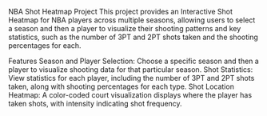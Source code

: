 NBA Shot Heatmap Project
This project provides an Interactive Shot Heatmap for NBA players across multiple seasons, allowing users to select a season and then a player to visualize their shooting patterns and key statistics, such as the number of 3PT and 2PT shots taken and the shooting percentages for each.

Features
Season and Player Selection: Choose a specific season and then a player to visualize shooting data for that particular season.
Shot Statistics: View statistics for each player, including the number of 3PT and 2PT shots taken, along with shooting percentages for each type.
Shot Location Heatmap: A color-coded court visualization displays where the player has taken shots, with intensity indicating shot frequency.

